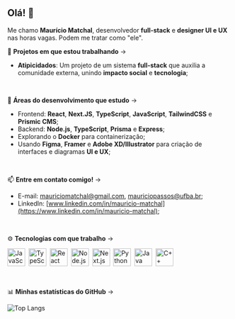 ## Olá! 👋

Me chamo **Maurício Matchal**, desenvolvedor **full-stack** e **designer UI e UX** nas horas vagas. Podem me tratar como "ele".

🚧 **Projetos em que estou trabalhando** ->
  - **Atipicidados**: Um projeto de um sistema **full-stack** que auxilia a comunidade externa, unindo **impacto social** e **tecnologia**;

<br/>

🧠 **Áreas do desenvolvimento que estudo** ->
  - Frontend: **React**, **Next.JS**, **TypeScript**, **JavaScript**, **TailwindCSS** e **Prismic CMS**;
  - Backend: **Node.js**, **TypeScript**, **Prisma** e **Express**;
  - Explorando o **Docker** para containerização;
  - Usando **Figma**, **Framer** e **Adobe XD/Illustrator** para criação de interfaces e diagramas **UI e UX**;

<br/>

📫 **Entre em contato comigo!** ->
  - E-mail: mauriciomatchal@gmail.com, mauriciopassos@ufba.br;
  - LinkedIn: [www.linkedin.com/in/mauricio-matchal](https://www.linkedin.com/in/mauricio-matchal);

<br/>

⚙️ **Tecnologias com que trabalho** ->
<p align="left">
  <img src="https://cdn.jsdelivr.net/gh/devicons/devicon/icons/javascript/javascript-original.svg" height="40" alt="JavaScript"/>&nbsp;
  <img src="https://cdn.jsdelivr.net/gh/devicons/devicon/icons/typescript/typescript-original.svg" height="40" alt="TypeScript"/>&nbsp;
  <img src="https://cdn.jsdelivr.net/gh/devicons/devicon/icons/react/react-original.svg" height="40" alt="React"/>&nbsp;
  <img src="https://cdn.jsdelivr.net/gh/devicons/devicon/icons/nodejs/nodejs-original.svg" height="40" alt="Node.js"/>&nbsp;
  <img src="https://cdn.jsdelivr.net/gh/devicons/devicon/icons/nextjs/nextjs-original.svg" height="40" alt="Next.js"/>&nbsp;
  <img src="https://cdn.jsdelivr.net/gh/devicons/devicon/icons/python/python-original.svg" height="40" alt="Python"/>&nbsp;
  <img src="https://cdn.jsdelivr.net/gh/devicons/devicon/icons/java/java-original.svg" height="40" alt="Java"/>&nbsp;
  <img src="https://cdn.jsdelivr.net/gh/devicons/devicon/icons/cplusplus/cplusplus-plain.svg" height="40" alt="C++"/>&nbsp;
</p>

<br/>

📊 **Minhas estatísticas do GitHub** ->
<br/>

![Top Langs](https://github-readme-stats.vercel.app/api/top-langs/?username=mauricio-matchal&layout=compact&theme=dark)

<!--
**mauricio-matchal/mauricio-matchal** is a ✨ _special_ ✨ repository because its `README.md` (this file) appears on your GitHub profile.

Here are some ideas to get you started:

- 🔭 I’m currently working on ...
- 🌱 I’m currently learning ...
- 👯 I’m looking to collaborate on ...
- 🤔 I’m looking for help with ...
- 💬 Ask me about ...
- 📫 How to reach me: ...
- 😄 Pronouns: ...
- ⚡ Fun fact: ...
-->
